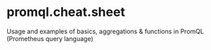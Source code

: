# promql.cheat.sheet
Usage and examples of basics, aggregations & functions in PromQL (Prometheus query language)
